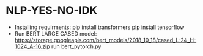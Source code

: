 # NLP-YES-NO-IDK

- Installing requirments:
        pip install transformers
        pip install tensorflow
- Run BERT LARGE CASED model:
https://storage.googleapis.com/bert_models/2018_10_18/cased_L-24_H-1024_A-16.zip
        run bert_pytorch.py
